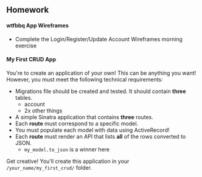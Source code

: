 ## Homework

#### wtfbbq App Wireframes

* Complete the Login/Register/Update Account Wireframes morning exercise

#### My First CRUD App

You're to create an application of your own! This can be anything you want! However, you must meet the following technical requirements:

* Migrations file should be created and tested. It should contain **three** tables.
  - account
  - 2x other things
* A simple Sinatra application that contains **three** routes.
* Each **route** must correspond to a specific model.
* You must populate each model with data using ActiveRecord!
* Each **route** must render an API that lists **all** of the rows converted to JSON.
  - `my_model.to_json` is a winner here

Get creative! You'll create this application in your `/your_name/my_first_crud/` folder.
